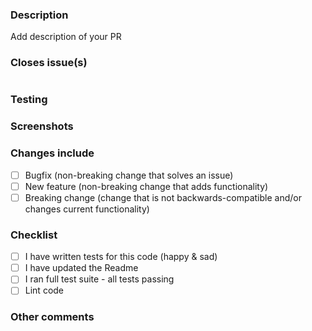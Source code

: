 ### Description

Add description of your PR

### Closes issue(s)

#

### Testing

### Screenshots

### Changes include
- [ ] Bugfix (non-breaking change that solves an issue)
- [ ] New feature (non-breaking change that adds functionality)
- [ ] Breaking change (change that is not backwards-compatible and/or changes current functionality)

### Checklist
- [ ] I have written tests for this code (happy & sad)
- [ ] I have updated the Readme
- [ ] I ran full test suite - all tests passing 
- [ ] Lint code

### Other comments
